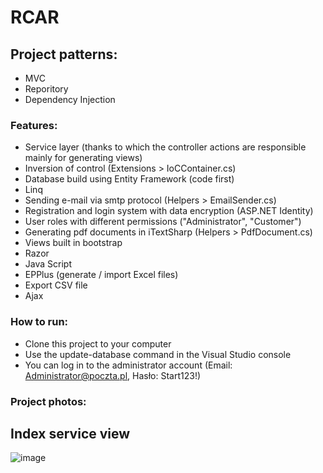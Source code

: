 # RCAR

## Project patterns:
- MVC
- Reporitory
- Dependency Injection

### Features:
 - Service layer (thanks to which the controller actions are responsible mainly for generating views)
 - Inversion of control (Extensions > IoCContainer.cs)
 - Database build using Entity Framework (code first)
 - Linq
 - Sending e-mail via smtp protocol (Helpers > EmailSender.cs)
 - Registration and login system with data encryption (ASP.NET Identity)
 - User roles with different permissions ("Administrator", "Customer")
 - Generating pdf documents in iTextSharp (Helpers > PdfDocument.cs)
 - Views built in bootstrap
 - Razor
 - Java Script
 - EPPlus (generate / import Excel files)
 - Export CSV file
 - Ajax

### How to run:
 - Clone this project to your computer
 - Use the update-database command in the Visual Studio console 
 - You can log in to the administrator account (Email: Administrator@poczta.pl, Hasło: Start123!)
 
### Project photos:

## Index service view
![image](https://user-images.githubusercontent.com/81586206/141843939-7a2a7003-d7d1-4191-8e33-9bbc8e40b8ae.png)

 
